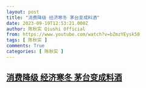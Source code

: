 ```yaml
---
layout: post
title: "消费降级 经济寒冬 茅台变成料酒"
date: 2023-09-19T12:53:21.000Z
author: 陈秋实 Qiushi Official
from: https://www.youtube.com/watch?v=bZmzYEysk50
tags: [ 陈秋实 ]
comments: True
categories: [ 陈秋实 ]
---
```

<!--1695128001000-->
[消费降级 经济寒冬 茅台变成料酒](https://www.youtube.com/watch?v=bZmzYEysk50)
------

<div>

</div>
